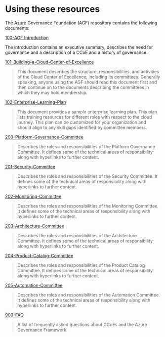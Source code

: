 Using these resources
=====================

The Azure Governance Foundation (AGF) repository contains the following
documents:

[100-AGF
Introduction](https://github.com/gosson/azure-governance-foundations/blob/master/AGF/100-AGF%20Introduction.md)

The introduction contains an executive summary, describes the need for
governance and a description of a CCoE and a history of governance.

[101-Building-a-Cloud-Center-of-Excellence](https://github.com/gosson/azure-governance-foundations/blob/master/AGF/101-Building-a-Cloud-Center-of-Excellence.md)

>   This document describes the structure, responsibilities, and activities of
>   the Cloud Center of Excellence, including its committees. Generally
>   speaking, anyone using the AGF should read this document first and then
>   continue on to the documents describing the committees in which they may
>   hold membership.

[102-Enterprise-Learning-Plan](https://github.com/gosson/azure-governance-foundations/blob/master/AGF/10https:/github.com/gosson/azure-governance-foundations/blob/master/AGF/102https:/github.com/gosson/azure-governance-foundations/blob/master/AGF/102-Enterprise-Learning-Plan.md-Enterprise-Learning-Plan.md2-Enterprise-Learning-Plan.md)

>   This document provides a sample enterprise learning plan. This plan lists
>   training resources for different roles with respect to the cloud journey.
>   This plan can be customized for your organization and should align to any
>   skill gaps identified by committee members.

[200-Platform-Governance-Committee](https://github.com/gosson/azure-governance-foundations/blob/master/AGF/200-Platform-Governance-Committee.md)

>   Describes the roles and responsibilities of the Platform Governance
>   Committee. It defines some of the technical areas of responsibility along
>   with hyperlinks to further content.

[201-Security-Committee](https://github.com/gosson/azure-governance-foundations/blob/master/AGF/201-Security-Committee.md)

>   Describes the roles and responsibilities of the Security Committee. It
>   defines some of the technical areas of responsibility along with hyperlinks
>   to further content.

[202-Monitoring-Committee](https://github.com/gosson/azure-governance-foundations/blob/master/AGF/202-Monitoring-Committee.md)

>   Describes the roles and responsibilities of the Monitoring Committee. It
>   defines some of the technical areas of responsibility along with hyperlinks
>   to further content.

[203-Architecture-Committee](https://github.com/gosson/azure-governance-foundations/blob/master/AGF/203-Architecture-Committee.md)

>   Describes the roles and responsibilities of the Architecture Committee. It
>   defines some of the technical areas of responsibility along with hyperlinks
>   to further content.

[204-Product-Catalog-Committee](https://github.com/gosson/azure-governance-foundations/blob/master/AGF/204-Product-Catalog-Committee.md)

>   Describes the roles and responsibilities of the Product Catalog Committee.
>   It defines some of the technical areas of responsibility along with
>   hyperlinks to further content.

[205-Automation-Committee](https://github.com/gosson/azure-governance-foundations/blob/master/AGF/205-Automation-Committee.md)

>   Describes the roles and responsibilities of the Automation Committee. It
>   defines some of the technical areas of responsibility along with hyperlinks
>   to further content.

[900-FAQ](https://github.com/gosson/azure-governance-foundations/blob/master/AGF/900-FAQ.md)

>   A list of frequently asked questions about CCoEs and the Azure Governance
>   Framework.
